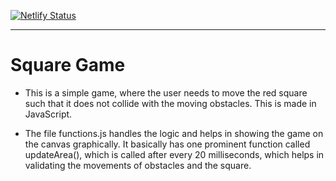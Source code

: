 [![Netlify Status](https://api.netlify.com/api/v1/badges/5ce14af8-dff9-424a-bd04-baf6172c3b1e/deploy-status)](https://app.netlify.com/sites/squaremoving/deploys)

_______________________________________________________________________________________

# Square Game 

- This is a simple game, where the user needs to move the red square such that it does not collide with the moving obstacles. This is made in JavaScript. 

- The file functions.js handles the logic and helps in showing the game on the canvas graphically. It basically has one prominent function called updateArea(), which is called after every 20 milliseconds, which helps in validating the movements of obstacles and the square.

